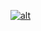 [![alt](https://codenvy.com/factory/resources/factory-white.png)](https://codenvy.com/factory?id=1tydhti5laqtm15y)
